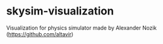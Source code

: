 # skysim-visualization
Visualization for physics simulator made by Alexander Nozik (https://github.com/altavir)
